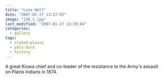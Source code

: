 ```yaml
---
title: "Lone Wolf"
date: "2007-01-27 13:27:52"
image: "130_t.jpg"
last_modified: "2007-01-27 13:29:04"
categories:
  - gallery
tags:
  - staked-plains
  - palo-duro
  - history
---
```


A great Kiowa chief and co-leader of the resistance to the Army's assault on Plains Indians in 1874.
